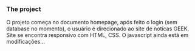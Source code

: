 ### The project

O projeto começa no documento homepage, após feito o login (sem database no momento), o usuário é direcionado ao site de notícas GEEK.
Site se encontra responsivo com HTML, CSS. O javascript ainda está em modificações...
